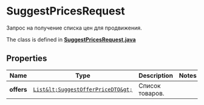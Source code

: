 

# SuggestPricesRequest

Запрос на получение списка цен для продвижения.

The class is defined in **[SuggestPricesRequest.java](../../src/main/java/org/openapitools/model/SuggestPricesRequest.java)**

## Properties

Name | Type | Description | Notes
------------ | ------------- | ------------- | -------------
**offers** | [`List&lt;SuggestOfferPriceDTO&gt;`](SuggestOfferPriceDTO.md) | Список товаров. | 



